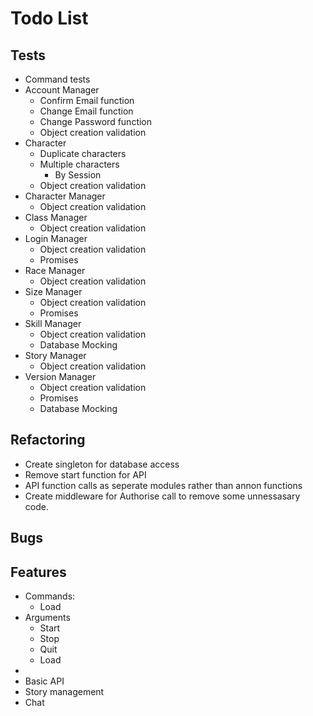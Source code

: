 Todo List
======

Tests
------

* Command tests
* Account Manager
	* Confirm Email function
	* Change Email function
	* Change Password function
	* Object creation validation
* Character
	* Duplicate characters
	* Multiple characters
		* By Session
	* Object creation validation
* Character Manager
	* Object creation validation
* Class Manager
	* Object creation validation
* Login Manager
	* Object creation validation
	* Promises
* Race Manager
	* Object creation validation
* Size Manager
	* Object creation validation
	* Promises
* Skill Manager
	* Object creation validation
	* Database Mocking
* Story Manager
	* Object creation validation
* Version Manager
	* Object creation validation
	* Promises
	* Database Mocking

Refactoring
------

* Create singleton for database access
* Remove start function for API
* API function calls as seperate modules rather than annon functions
* Create middleware for Authorise call to remove some unnessasary code.

Bugs
------



Features
------

* Commands:
  * Load
* Arguments
  * Start
  * Stop
  * Quit
  * Load
* 
* Basic API
* Story management
* Chat
